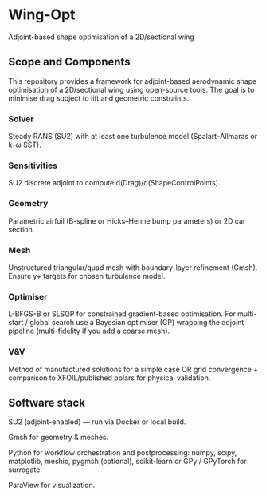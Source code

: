 # Wing-Opt
Adjoint-based shape optimisation of a 2D/sectional wing

## Scope and Components

This repository provides a framework for adjoint-based aerodynamic shape optimisation of a 2D/sectional wing using open-source tools. The goal is to minimise drag subject to lift and geometric constraints.


### Solver
Steady RANS (SU2) with at least one turbulence model (Spalart–Allmaras or k–ω SST).

### Sensitivities
SU2 discrete adjoint to compute d(Drag)/d(ShapeControlPoints).

### Geometry 
Parametric airfoil (B-spline or Hicks–Henne bump parameters) or 2D car section.

### Mesh
Unstructured triangular/quad mesh with boundary-layer refinement (Gmsh). Ensure y+ targets for chosen turbulence model.

### Optimiser
L-BFGS-B or SLSQP for constrained gradient-based optimisation. For multi-start / global search use a Bayesian optimiser (GP) wrapping the adjoint pipeline (multi-fidelity if you add a coarse mesh).

### V&V
Method of manufactured solutions for a simple case OR grid convergence + comparison to XFOIL/published polars for physical validation.

## Software stack

SU2 (adjoint-enabled) — run via Docker or local build.

Gmsh for geometry & meshes.

Python for workflow orchestration and postprocessing: numpy, scipy, matplotlib, meshio, pygmsh (optional), scikit-learn or GPy / GPyTorch for surrogate.

ParaView for visualization.
